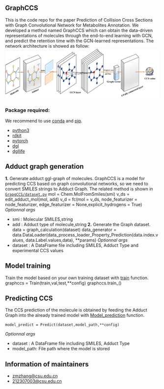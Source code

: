 ## GraphCCS
This is the code repo for the paper Prediction of Collision Cross Sections with Graph Convolutional
Network for Metabolites Annotation. We developed a method named GraphCCS which can obtain the data-driven
representations of molecules through the end-to-end learning with GCN, and predict the retention time with 
the GCN-learned representations. The network architecture is showed as follow:
![image](https://github.com/tingxiecsu/GraphCCS/blob/main/image/fig4.png)
### Package required:
We recommend to use [conda](https://conda.io/docs/user-guide/install/download.html) and [pip](https://pypi.org/project/pip/).
- [python3](https://www.python.org/) 
- [rdkit](https://rdkit.org/)    
- [pytorch](https://pytorch.org/) 
- [dgl](https://www.dgl.ai/)
- [dgllife](https://lifesci.dgl.ai/index.html)

## Adduct graph generation
**1.** Generate adduct ggl-graph of molecules. 
GraphCCS is a model for predicting CCS based on graph convolutional networks, so we need to convert SMILES strings to Adduct Graph. The related method is shown in [`GrapgCCS/dataset.py`](GraphCCS/dataset.py)
    mol = Chem.MolFromSmiles(smi)
    v_ds = edit_adduct_mol(mol, add)
    v_d = fc(mol = v_ds, node_featurizer = node_featurizer, edge_featurizer = None,explicit_hydrogens = True)
*Optionnal args*
- smi : Molecular SMILES,string
- add : Adduct type of molecule,string
**2.** Generate the Graph dataset.
    data = graph_calculation(dataset)
    data_generator = data.DataLoader(data_process_loader_Property_Prediction(data.index.values,  data.Label.values,data), **params)
*Optionnal args*
- dataset : A DataFrame file including SMILES, Adduct Type and experimental CCS values

## Model training
Train the model based on your own training dataset with [train](https://github.com/tingxiecsu/GraphCCS/blob/main/GraphCCS/train.py) function.
    graphccs = Train(train,val,test,**config)
    graphccs.train_()

## Predicting CCS
The CCS prediction of the molecule is obtained by feeding the Adduct Graph into the already trained model with [Model_prediction](https://github.com/tingxiecsu/GraphCCS/blob/main/GraphCCS/train.py#L251) function.

    model_predict = Predict(dataset,model_path,**config)
*Optionnal args*
- dataset : A DataFrame file including SMILES, Adduct Type
- model_path: File path where the model is stored

## Information of maintainers
- zmzhang@csu.edu.cn
- 212307003@csu.edu.cn
